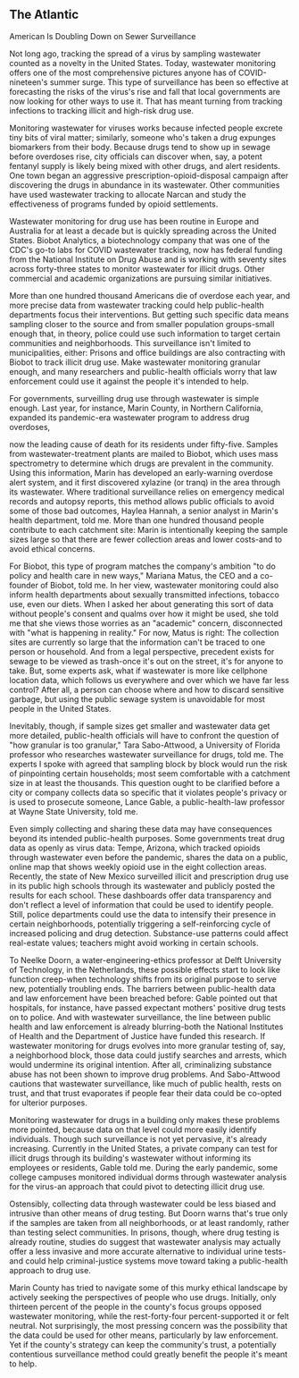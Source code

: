 ## The Atlantic

American Is Doubling Down on Sewer Surveillance

Not long ago, tracking the spread of a virus by sampling wastewater counted as a novelty in the United States. Today, wastewater monitoring offers one of the most comprehensive pictures anyone has of COVID-nineteen's summer surge. This type of surveillance has been so effective at forecasting the risks of the virus's rise and fall that local governments are now looking for other ways to use it. That has meant turning from tracking infections to tracking illicit and high-risk drug use.

Monitoring wastewater for viruses works because infected people excrete tiny bits of viral matter; similarly, someone who's taken a drug expunges biomarkers from their body. Because drugs tend to show up in sewage before overdoses rise, city officials can discover when, say, a potent fentanyl supply is likely being mixed with other drugs, and alert residents. One town began an aggressive prescription-opioid-disposal campaign after discovering the drugs in abundance in its wastewater. Other communities have used wastewater tracking to allocate Narcan and study the effectiveness of programs funded by opioid settlements.

Wastewater monitoring for drug use has been routine in Europe and Australia for at least a decade but is quickly spreading across the United States. Biobot Analytics, a biotechnology company that was one of the CDC's go-to labs for COVID wastewater tracking, now has federal funding from the National Institute on Drug Abuse and is working with seventy sites across forty-three states to monitor wastewater for illicit drugs. Other commercial and academic organizations are pursuing similar initiatives.

More than one hundred thousand Americans die of overdose each year, and more precise data from wastewater tracking could help public-health departments focus their interventions. But getting such specific data means sampling closer to the source and from smaller population groups-small enough that, in theory, police could use such information to target certain communities and neighborhoods. This surveillance isn't limited to municipalities, either: Prisons and office buildings are also contracting with Biobot to track illicit drug use. Make wastewater monitoring granular enough, and many researchers and public-health officials worry that law enforcement could use it against the people it's intended to help.

For governments, surveilling drug use through wastewater is simple enough. Last year, for instance, Marin County, in Northern California, expanded its pandemic-era wastewater program to address drug overdoses,

now the leading cause of death for its residents under fifty-five. Samples from wastewater-treatment plants are mailed to Biobot, which uses mass spectrometry to determine which drugs are prevalent in the community. Using this information, Marin has developed an early-warning overdose alert system, and it first discovered xylazine (or tranq) in the area through its wastewater. Where traditional surveillance relies on emergency medical records and autopsy reports, this method allows public officials to avoid some of those bad outcomes, Haylea Hannah, a senior analyst in Marin's health department, told me. More than one hundred thousand people contribute to each catchment site: Marin is intentionally keeping the sample sizes large so that there are fewer collection areas and lower costs-and to avoid ethical concerns.

For Biobot, this type of program matches the company's ambition "to do policy and health care in new ways," Mariana Matus, the CEO and a co-founder of Biobot, told me. In her view, wastewater monitoring could also inform health departments about sexually transmitted infections, tobacco use, even our diets. When I asked her about generating this sort of data without people's consent and qualms over how it might be used, she told me that she views those worries as an "academic" concern, disconnected with "what is happening in reality." For now, Matus is right: The collection sites are currently so large that the information can't be traced to one person or household. And from a legal perspective, precedent exists for sewage to be viewed as trash-once it's out on the street, it's for anyone to take. But, some experts ask, what if wastewater is more like cellphone location data, which follows us everywhere and over which we have far less control? After all, a person can choose where and how to discard sensitive garbage, but using the public sewage system is unavoidable for most people in the United States.

Inevitably, though, if sample sizes get smaller and wastewater data get more detailed, public-health officials will have to confront the question of "how granular is too granular," Tara Sabo-Attwood, a University of Florida professor who researches wastewater surveillance for drugs, told me. The experts I spoke with agreed that sampling block by block would run the risk of pinpointing certain households; most seem comfortable with a catchment size in at least the thousands. This question ought to be clarified before a city or company collects data so specific that it violates people's privacy or is used to prosecute someone, Lance Gable, a public-health-law professor at Wayne State University, told me.

Even simply collecting and sharing these data may have consequences beyond its intended public-health purposes. Some governments treat drug data as openly as virus data: Tempe, Arizona, which tracked opioids through wastewater even before the pandemic, shares the data on a public, online map that shows weekly opioid use in the eight collection areas. Recently, the state of New Mexico surveilled illicit and prescription drug use in its public high schools through its wastewater and publicly posted the results for each school. These dashboards offer data transparency and don't reflect a level of information that could be used to identify people. Still, police departments could use the data to intensify their presence in certain neighborhoods, potentially triggering a self-reinforcing cycle of increased policing and drug detection. Substance-use patterns could affect real-estate values; teachers might avoid working in certain schools.

To Neelke Doorn, a water-engineering-ethics professor at Delft University of Technology, in the Netherlands, these possible effects start to look like function creep-when technology shifts from its original purpose to serve new, potentially troubling ends. The barriers between public-health data and law enforcement have been breached before: Gable pointed out that hospitals, for instance, have passed expectant mothers' positive drug tests on to police. And with wastewater surveillance, the line between public health and law enforcement is already blurring-both the National Institutes of Health and the Department of Justice have funded this research. If wastewater monitoring for drugs evolves into more granular testing of, say, a neighborhood block, those data could justify searches and arrests, which would undermine its original intention. After all, criminalizing substance abuse has not been shown to improve drug problems. And Sabo-Attwood cautions that wastewater surveillance, like much of public health, rests on trust, and that trust evaporates if people fear their data could be co-opted for ulterior purposes.

Monitoring wastewater for drugs in a building only makes these problems more pointed, because data on that level could more easily identify individuals. Though such surveillance is not yet pervasive, it's already increasing. Currently in the United States, a private company can test for illicit drugs through its building's wastewater without informing its employees or residents, Gable told me. During the early pandemic, some college campuses monitored individual dorms through wastewater analysis for the virus-an approach that could pivot to detecting illicit drug use.

Ostensibly, collecting data through wastewater could be less biased and intrusive than other means of drug testing. But Doorn warns that's true only if the samples are taken from all neighborhoods, or at least randomly, rather than testing select communities. In prisons, though, where drug testing is already routine, studies do suggest that wastewater analysis may actually offer a less invasive and more accurate alternative to individual urine tests-and could help criminal-justice systems move toward taking a public-health approach to drug use.

Marin County has tried to navigate some of this murky ethical landscape by actively seeking the perspectives of people who use drugs. Initially, only thirteen percent of the people in the county's focus groups opposed wastewater monitoring, while the rest-forty-four percent-supported it or felt neutral. Not surprisingly, the most pressing concern was the possibility that the data could be used for other means, particularly by law enforcement. Yet if the county's strategy can keep the community's trust, a potentially contentious surveillance method could greatly benefit the people it's meant to help.